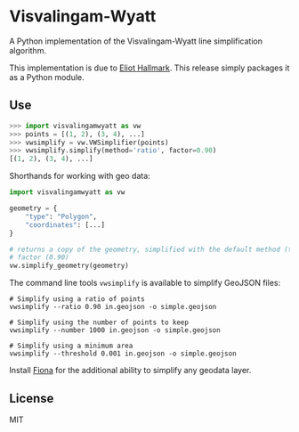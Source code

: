 # Visvalingam-Wyatt

A Python implementation of the Visvalingam-Wyatt line simplification algorithm.

This implementation is due to [Eliot Hallmark](https://github.com/Permafacture/Py-Visvalingam-Whyatt/). This release simply packages it as a Python module.

## Use

```python
>>> import visvalingamwyatt as vw
>>> points = [(1, 2), (3, 4), ...]
>>> vwsimplify = vw.VWSimplifier(points)
>>> vwsimplify.simplify(method='ratio', factor=0.90)
[(1, 2), (3, 4), ...]
```

Shorthands for working with geo data:
````python
import visvalingamwyatt as vw

geometry = {
    "type": "Polygon",
    "coordinates": [...]
}

# returns a copy of the geometry, simplified with the default method (threshold) and 
# factor (0.90)
vw.simplify_geometry(geometry)
````

The command line tools `vwsimplify` is available to simplify GeoJSON files:

````
# Simplify using a ratio of points
vwsimplify --ratio 0.90 in.geojson -o simple.geojson

# Simplify using the number of points to keep
vwsimplify --number 1000 in.geojson -o simple.geojson

# Simplify using a minimum area
vwsimplify --threshold 0.001 in.geojson -o simple.geojson
````

Install [Fiona](https://github.com/Toblerity/Fiona) for the additional ability to simplify any geodata layer.

## License

MIT
